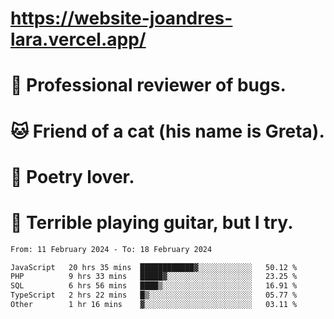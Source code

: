 # https://website-joandres-lara.vercel.app/
# 🐛 Professional reviewer of bugs.
# 🐱 Friend of a cat (his name is Greta).
# 📜 Poetry lover.
# 🎸 Terrible playing guitar, but I try.

<!--START_SECTION:waka-->

```txt
From: 11 February 2024 - To: 18 February 2024

JavaScript   20 hrs 35 mins  ████████████▓░░░░░░░░░░░░   50.12 %
PHP          9 hrs 33 mins   █████▓░░░░░░░░░░░░░░░░░░░   23.25 %
SQL          6 hrs 56 mins   ████▒░░░░░░░░░░░░░░░░░░░░   16.91 %
TypeScript   2 hrs 22 mins   █▒░░░░░░░░░░░░░░░░░░░░░░░   05.77 %
Other        1 hr 16 mins    ▓░░░░░░░░░░░░░░░░░░░░░░░░   03.11 %
```

<!--END_SECTION:waka-->
